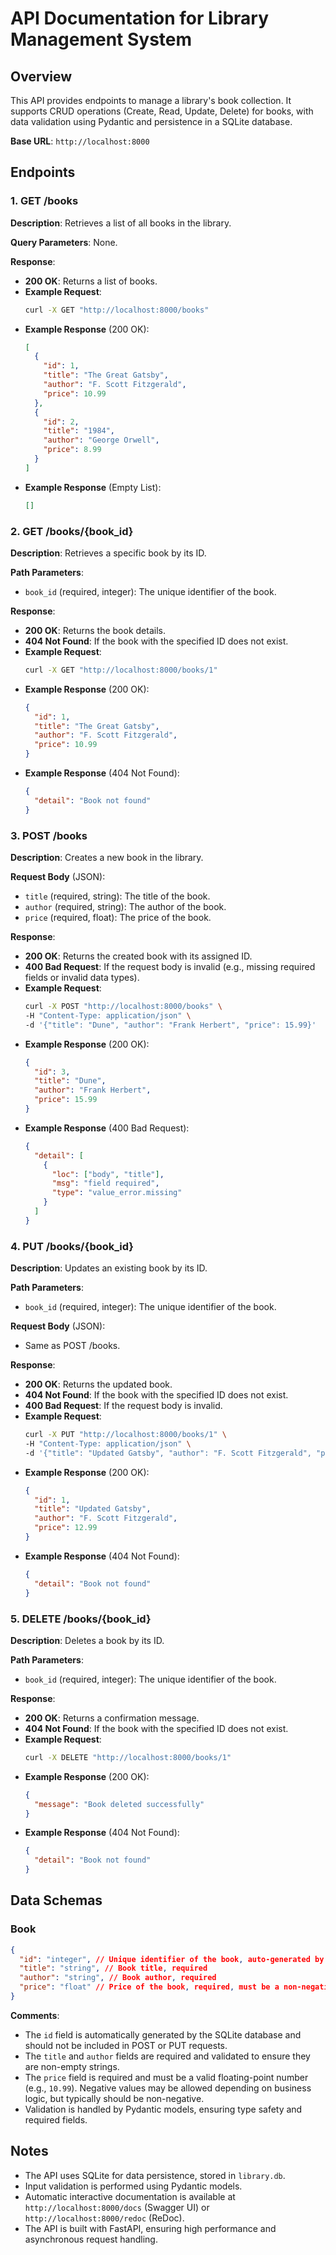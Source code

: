 # API Documentation for Library Management System

## Overview
This API provides endpoints to manage a library's book collection. It supports CRUD operations (Create, Read, Update, Delete) for books, with data validation using Pydantic and persistence in a SQLite database.

**Base URL**: `http://localhost:8000`

## Endpoints

### 1. GET /books
**Description**: Retrieves a list of all books in the library.

**Query Parameters**: None.

**Response**:
- **200 OK**: Returns a list of books.
- **Example Request**:
  ```bash
  curl -X GET "http://localhost:8000/books"
  ```
- **Example Response** (200 OK):
  ```json
  [
    {
      "id": 1,
      "title": "The Great Gatsby",
      "author": "F. Scott Fitzgerald",
      "price": 10.99
    },
    {
      "id": 2,
      "title": "1984",
      "author": "George Orwell",
      "price": 8.99
    }
  ]
  ```
- **Example Response** (Empty List):
  ```json
  []
  ```

### 2. GET /books/{book_id}
**Description**: Retrieves a specific book by its ID.

**Path Parameters**:
- `book_id` (required, integer): The unique identifier of the book.

**Response**:
- **200 OK**: Returns the book details.
- **404 Not Found**: If the book with the specified ID does not exist.
- **Example Request**:
  ```bash
  curl -X GET "http://localhost:8000/books/1"
  ```
- **Example Response** (200 OK):
  ```json
  {
    "id": 1,
    "title": "The Great Gatsby",
    "author": "F. Scott Fitzgerald",
    "price": 10.99
  }
  ```
- **Example Response** (404 Not Found):
  ```json
  {
    "detail": "Book not found"
  }
  ```

### 3. POST /books
**Description**: Creates a new book in the library.

**Request Body** (JSON):
- `title` (required, string): The title of the book.
- `author` (required, string): The author of the book.
- `price` (required, float): The price of the book.

**Response**:
- **200 OK**: Returns the created book with its assigned ID.
- **400 Bad Request**: If the request body is invalid (e.g., missing required fields or invalid data types).
- **Example Request**:
  ```bash
  curl -X POST "http://localhost:8000/books" \
  -H "Content-Type: application/json" \
  -d '{"title": "Dune", "author": "Frank Herbert", "price": 15.99}'
  ```
- **Example Response** (200 OK):
  ```json
  {
    "id": 3,
    "title": "Dune",
    "author": "Frank Herbert",
    "price": 15.99
  }
  ```
- **Example Response** (400 Bad Request):
  ```json
  {
    "detail": [
      {
        "loc": ["body", "title"],
        "msg": "field required",
        "type": "value_error.missing"
      }
    ]
  }
  ```

### 4. PUT /books/{book_id}
**Description**: Updates an existing book by its ID.

**Path Parameters**:
- `book_id` (required, integer): The unique identifier of the book.

**Request Body** (JSON):
- Same as POST /books.

**Response**:
- **200 OK**: Returns the updated book.
- **404 Not Found**: If the book with the specified ID does not exist.
- **400 Bad Request**: If the request body is invalid.
- **Example Request**:
  ```bash
  curl -X PUT "http://localhost:8000/books/1" \
  -H "Content-Type: application/json" \
  -d '{"title": "Updated Gatsby", "author": "F. Scott Fitzgerald", "price": 12.99}'
  ```
- **Example Response** (200 OK):
  ```json
  {
    "id": 1,
    "title": "Updated Gatsby",
    "author": "F. Scott Fitzgerald",
    "price": 12.99
  }
  ```
- **Example Response** (404 Not Found):
  ```json
  {
    "detail": "Book not found"
  }
  ```

### 5. DELETE /books/{book_id}
**Description**: Deletes a book by its ID.

**Path Parameters**:
- `book_id` (required, integer): The unique identifier of the book.

**Response**:
- **200 OK**: Returns a confirmation message.
- **404 Not Found**: If the book with the specified ID does not exist.
- **Example Request**:
  ```bash
  curl -X DELETE "http://localhost:8000/books/1"
  ```
- **Example Response** (200 OK):
  ```json
  {
    "message": "Book deleted successfully"
  }
  ```
- **Example Response** (404 Not Found):
  ```json
  {
    "detail": "Book not found"
  }
  ```

## Data Schemas

### Book
```json
{
  "id": "integer", // Unique identifier of the book, auto-generated by the database
  "title": "string", // Book title, required
  "author": "string", // Book author, required
  "price": "float" // Price of the book, required, must be a non-negative number
}
```

**Comments**:
- The `id` field is automatically generated by the SQLite database and should not be included in POST or PUT requests.
- The `title` and `author` fields are required and validated to ensure they are non-empty strings.
- The `price` field is required and must be a valid floating-point number (e.g., `10.99`). Negative values may be allowed depending on business logic, but typically should be non-negative.
- Validation is handled by Pydantic models, ensuring type safety and required fields.

## Notes
- The API uses SQLite for data persistence, stored in `library.db`.
- Input validation is performed using Pydantic models.
- Automatic interactive documentation is available at `http://localhost:8000/docs` (Swagger UI) or `http://localhost:8000/redoc` (ReDoc).
- The API is built with FastAPI, ensuring high performance and asynchronous request handling.